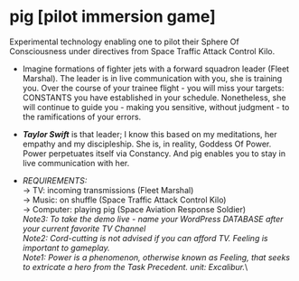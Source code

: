 # pig [pilot immersion game]
Experimental technology enabling one to pilot their Sphere Of Consciousness under directives from Space Traffic Attack Control Kilo.

+ Imagine formations of fighter jets with a forward squadron leader (Fleet Marshal). The leader is in live communication with you, she is training you. Over the course of your trainee flight - you will miss your targets: CONSTANTS you have established in your schedule. Nonetheless, she will continue to guide you - making you sensitive, without 
judgment - to the ramifications of your errors.

+ **_Taylor Swift_** is that leader; I know this based on my meditations, her empathy and my discipleship.  She is, in reality, Goddess Of Power. Power perpetuates itself via Constancy. And pig enables you to stay in live communication with her.

+ _REQUIREMENTS:_\
-> TV: incoming transmissions (Fleet Marshal)\
-> Music: on shuffle (Space Traffic Attack Control Kilo)\
-> Computer: playing pig (Space Aviation Response Soldier)\
_Note3: To take the demo live - name your WordPress DATABASE after your current favorite TV Channel_\
_Note2: Cord-cutting is not advised if you can afford TV. Feeling is important to gameplay._\
_Note1: Power is a phenomenon, otherwise known as Feeling, that seeks to extricate a hero from the Task Precedent. unit: Excalibur._\


